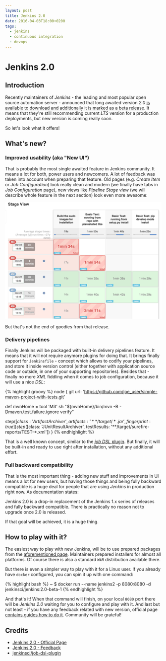 ```yaml
---
layout: post
title: Jenkins 2.0
date: 2016-04-03T18:00+0200
tags:
  - jenkins
  - continuous integration
  - devops
---
```


# Jenkins 2.0

## Introduction

Recently maintainers of *Jenkins* - the leading and most popular open source automation server - announced that long awaited version *2.0* [is available to download and additionally it is marked as a beta release](https://jenkins.io/2.0/). It means that they're still recommending current *LTS* version for a production deployments, but new version is coming really soon.

So let's look what it offers!

## What's new?

### Improved usability (aka "New UI")

That is probably the most single awaited feature in Jenkins community. It means a lot for both, power users and newcomers. A lot of feedback was taken into account when preparing that feature. Old pages (e.g. *Create Item* or *Job Configuration*) look really clean and modern (we finally have tabs in *Job Configuration* page), new views like *Pipeline Stage view* (we will describe whole feature in the next section) look even more awesome:

![Jenkins 2.0 - Pipeline Stage view](/assets/Jenkins2PipelineStageView.png)

But that's not the end of goodies from that release.

### Delivery pipelines

Finally Jenkins will be packaged with built-in delivery pipelines feature. It means that it will not require anymore plugins for doing that. It brings finally support for `Jenkinsfile` - concept which allows to codify your pipelines, and store it inside version control (either together with application source code or outside, in one of your supporting repositories). Besides that - finally no more *XML* fiddling when it comes to job configuration, because it will use a nice *DSL*:

{% highlight groovy %}
node {
  git url: 'https://github.com/joe_user/simple-maven-project-with-tests.git'

  def mvnHome = tool 'M3'
  sh "${mvnHome}/bin/mvn -B -Dmaven.test.failure.ignore verify"

  step([$class: 'ArtifactArchiver', artifacts: '**/target/*.jar', fingerprint: true])
  step([$class: 'JUnitResultArchiver', testResults: '**/target/surefire-reports/TEST-*.xml'])
}
{% endhighlight %}

That is a well known concept, similar to the [*job DSL* plugin](https://github.com/jenkinsci/job-dsl-plugin). But finally, it will be built-in and ready to use right after installation, without any additional effort.

### Full backward compatibility

That is the most important thing - adding new stuff and improvements in UI means a lot for new users, but having those things and being fully backward compatible is a huge deal for people that are using *Jenkins* in production right now. As documentation states:

<quote class="citation">Jenkins 2.0 is a drop-in replacement of the Jenkins 1.x series of releases and fully backward compatible. There is practically no reason not to upgrade once 2.0 is released.</quote>

If that goal will be achieved, it is a huge thing.

## How to play with it?

The easiest way to play with new Jenkins, will be to use prepared packages from the [aforementioned page](https://jenkins.io/2.0/). Maintainers prepared installers for almost all platforms. Of course there is also a standard *`WAR`* distribution available there.

But there is even a simpler way to play with it for a Linux user. If you already have `docker` configured, you can spin it up with one command:

{% highlight bash %}
~ $ docker run --name jenkins2 -p 8080:8080 -d jenkinsci/jenkins:2.0-beta-1
{% endhighlight %}

And that's it! When that command will finish, on your local `8080` port there will be *Jenkins 2.0* waiting for you to configure and play with it.
And last but not least - if you have any feedback related with new version, official page [contains guides how to do it](https://jenkins.io/2.0/#feedback). Community will be grateful!

## Credits

- [Jenkins 2.0 - Official Page](https://jenkins.io/2.0/)
- [Jenkins 2.0 - Feedback](https://jenkins.io/2.0/#feedback)
- [jenkinsci/job-dsl-plugin](https://github.com/jenkinsci/job-dsl-plugin)
